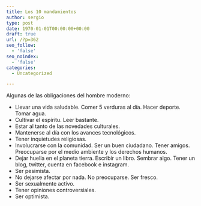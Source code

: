 ```yaml
---
title: Los 10 mandamientos
author: sergio
type: post
date: 1970-01-01T00:00:00+00:00
draft: true
url: /?p=362
seo_follow:
  - 'false'
seo_noindex:
  - 'false'
categories:
  - Uncategorized

---
```

Algunas de las obligaciones del hombre moderno:

  * Llevar una vida saludable. Comer 5 verduras al día. Hacer deporte. Tomar agua.
  * Cultivar el espíritu. Leer bastante.
  * Estar al tanto de las novedades culturales.
  * Mantenerse al día con los avances tecnológicos.
  * Tener inquietudes religiosas.
  * Involucrarse con la comunidad. Ser un buen ciudadano. Tener amigos. Preocuparse por el medio ambiente y los derechos humanos.
  * Dejar huella en el planeta tierra. Escribir un libro. Sembrar algo. Tener un blog, twitter, cuenta en facebook e instagram.
  * Ser pesimista.
  * No dejarse afectar por nada. No preocuparse. Ser fresco.
  * Ser sexualmente activo.
  * Tener opiniones controversiales.
  * Ser optimista.